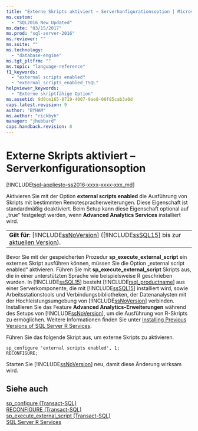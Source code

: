 ```yaml
---
title: "Externe Skripts aktiviert – Serverkonfigurationsoption | Microsoft Docs"
ms.custom: 
  - "SQL2016_New_Updated"
ms.date: "03/15/2017"
ms.prod: "sql-server-2016"
ms.reviewer: ""
ms.suite: ""
ms.technology: 
  - "database-engine"
ms.tgt_pltfrm: ""
ms.topic: "language-reference"
f1_keywords: 
  - "external scripts enabled"
  - "external_scripts_enabled_TSQL"
helpviewer_keywords: 
  - "Externe skriptfähige Option"
ms.assetid: 9d0ce165-8719-4007-9ae8-00f85cab3a0d
caps.latest.revision: 9
author: "BYHAM"
ms.author: "rickbyh"
manager: "jhubbard"
caps.handback.revision: 8
---
```

# Externe Skripts aktiviert – Serverkonfigurationsoption
[!INCLUDE[tsql-appliesto-ss2016-xxxx-xxxx-xxx_md](../../includes/tsql-appliesto-ss2016-xxxx-xxxx-xxx-md.md)]

  Aktivieren Sie mit der Option **external scripts enabled** die Ausführung von Skripts mit bestimmten Remotespracherweiterungen. Diese Eigenschaft ist standardmäßig deaktiviert. Beim Setup kann diese Eigenschaft optional auf „true“ festgelegt werden, wenn **Advanced Analytics Services** installiert wird.  
  
||  
|-|  
|**Gilt für**: [!INCLUDE[ssNoVersion](../../includes/ssnoversion-md.md)] ([!INCLUDE[ssSQL15](../../includes/sssql15-md.md)] bis zur [aktuellen Version](http://go.microsoft.com/fwlink/p/?LinkId=299658)).|  
  
 Bevor Sie mit der gespeicherten Prozedur **sp_execute_external_script** ein externes Skript ausführen können, müssen Sie die Option „external script enabled“ aktivieren. Führen Sie mit **sp_execute_external_script** Skripts aus, die in einer unterstützten Sprache wie beispielsweise R geschrieben wurden. In [!INCLUDE[ssSQL15](../../includes/sssql15-md.md)] besteht [!INCLUDE[rsql_productname](../../includes/rsql-productname-md.md)] aus einer Serverkomponente, die mit [!INCLUDE[ssSQL15](../../includes/sssql15-md.md)] installiert wird, sowie Arbeitsstationstools und Verbindungsbibliotheken, der Datenanalysten mit der Hochleistungsumgebung von [!INCLUDE[ssNoVersion](../../includes/ssnoversion-md.md)] verbinden.  Installieren Sie das Feature **Advanced Analytics-Erweiterungen** während des Setups von [!INCLUDE[ssNoVersion](../../includes/ssnoversion-md.md)], um die Ausführung von R-Skripts zu ermöglichen. Weitere Informationen finden Sie unter [Installing Previous Versions of SQL Server R Services](../Topic/Installing%20Previous%20Versions%20of%20SQL%20Server%20R%20Services.md).  
  
 Führen Sie das folgende Skript aus, um externe Skripts zu aktivieren.  
  
```  
sp_configure 'external scripts enabled', 1;  
RECONFIGURE;  
```  
  
 Starten Sie [!INCLUDE[ssNoVersion](../../includes/ssnoversion-md.md)] neu, damit diese Änderung wirksam wird.  
  
## Siehe auch  
 [sp_configure &#40;Transact-SQL&#41;](../../relational-databases/system-stored-procedures/sp-configure-transact-sql.md)   
 [RECONFIGURE &#40;Transact-SQL&#41;](../../t-sql/language-elements/reconfigure-transact-sql.md)   
 [sp_execute_external_script &#40;Transact-SQL&#41;](../../relational-databases/system-stored-procedures/sp-execute-external-script-transact-sql.md)   
 [SQL Server R Services](../../advanced-analytics/r-services/sql-server-r-services.md)  
  
  